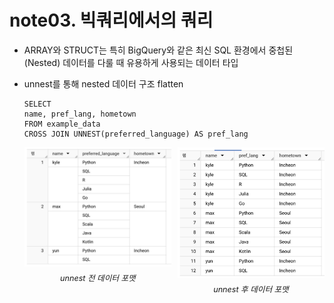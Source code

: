 # note03. 빅쿼리에서의 쿼리

- ARRAY와 STRUCT는 특히 BigQuery와 같은 최신 SQL 환경에서 중첩된 (Nested) 데이터를 다룰 때 유용하게 사용되는 데이터 타입

- unnest를 통해 nested 데이터 구조 flatten
    ~~~
    SELECT
    name, pref_lang, hometown
    FROM example_data
    CROSS JOIN UNNEST(preferred_language) AS pref_lang
    ~~~   

    <div style="display: flex; justify-content: space-between; gap: 10px;">
        <div style="width: 50%; text-align: center;">
            <img src="img/note03_img01.png" alt="그림1 설명" style="width: 100%; height: auto;">
            <p style="margin-top: 5px; font-style: italic; font-size: 0.9em;">unnest 전 데이터 포맷</p>
        </div>
        <div style="width: 50%; text-align: center;">
            <img src="img/note03_img02.png" alt="그림2 설명" style="width: 100%; height: auto;">
            <p style="margin-top: 5px; font-style: italic; font-size: 0.9em;">unnest 후 데이터 포맷</p>
        </div>
    </div>
